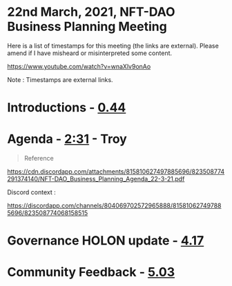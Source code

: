 # 22nd March, 2021, NFT-DAO Business Planning Meeting

Here is a list of timestamps for this meeting (the links are external). Please amend if I have misheard or misinterpreted some content.

https://www.youtube.com/watch?v=wnaXlv9onAo

Note : Timestamps are external links.

# Introductions - [0.44](https://youtu.be/wnaXlv9onAo?t=44) 

# Agenda - [2:31](https://youtu.be/wnaXlv9onAo?t=151) - Troy 
> Reference

https://cdn.discordapp.com/attachments/815810627497885696/823508774291374140/NFT-DAO_Business_Planning_Agenda_22-3-21.pdf

Discord context :

https://discordapp.com/channels/804069702572965888/815810627497885696/823508774068158515

# Governance HOLON update - [4.17](https://youtu.be/wnaXlv9onAo?t=257)

# Community Feedback - [5.03](https://youtu.be/wnaXlv9onAo?t=303)




